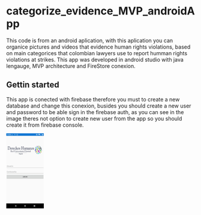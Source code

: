 # categorize_evidence_MVP_androidApp

This code is from an android aplication, with this aplication you can organice pictures and videos that evidence human rights violations, based on main categorices that colombian lawyers use to report humman rights violations at strikes. This app was developed in android studio with java lengauge, MVP architecture and FireStore conexion.

## Gettin started

This app is conected with firebase therefore you must to create a new database and change this conexion, busides you should create a new user and password to be able sign in the firebase auth, as you can see in the image theres not option to create new user from the app so you should create it from firebase console.


<img src="imagesapp/Singin.png" width="100" >
